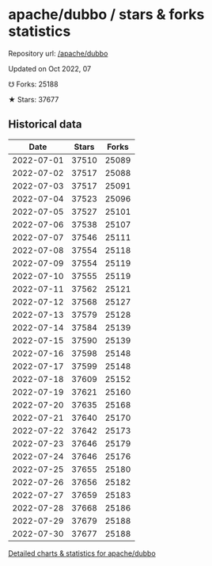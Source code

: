 # apache/dubbo / stars & forks statistics

Repository url: [/apache/dubbo](https://github.com/apache/dubbo)

Updated on Oct 2022, 07

☋ Forks: 25188

★ Stars: 37677

## Historical data
| Date | Stars | Forks |
|------|-------|-------|
| 2022-07-01 | 37510 | 25089 | 
| 2022-07-02 | 37517 | 25088 | 
| 2022-07-03 | 37517 | 25091 | 
| 2022-07-04 | 37523 | 25096 | 
| 2022-07-05 | 37527 | 25101 | 
| 2022-07-06 | 37538 | 25107 | 
| 2022-07-07 | 37546 | 25111 | 
| 2022-07-08 | 37554 | 25118 | 
| 2022-07-09 | 37554 | 25119 | 
| 2022-07-10 | 37555 | 25119 | 
| 2022-07-11 | 37562 | 25121 | 
| 2022-07-12 | 37568 | 25127 | 
| 2022-07-13 | 37579 | 25128 | 
| 2022-07-14 | 37584 | 25139 | 
| 2022-07-15 | 37590 | 25139 | 
| 2022-07-16 | 37598 | 25148 | 
| 2022-07-17 | 37599 | 25148 | 
| 2022-07-18 | 37609 | 25152 | 
| 2022-07-19 | 37621 | 25160 | 
| 2022-07-20 | 37635 | 25168 | 
| 2022-07-21 | 37640 | 25170 | 
| 2022-07-22 | 37642 | 25173 | 
| 2022-07-23 | 37646 | 25179 | 
| 2022-07-24 | 37646 | 25176 | 
| 2022-07-25 | 37655 | 25180 | 
| 2022-07-26 | 37656 | 25182 | 
| 2022-07-27 | 37659 | 25183 | 
| 2022-07-28 | 37668 | 25186 | 
| 2022-07-29 | 37679 | 25188 | 
| 2022-07-30 | 37677 | 25188 | 


[Detailed charts & statistics for apache/dubbo](https://reviewgithub.com/rep/apache/dubbo)
